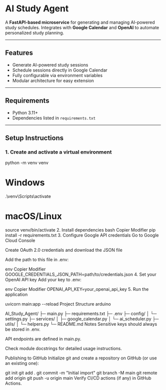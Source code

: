 # AI Study Agent

A **FastAPI-based microservice** for generating and managing AI-powered study schedules. Integrates with **Google Calendar** and **OpenAI** to automate personalized study planning.

---

## Features
- Generate AI-powered study sessions
- Schedule sessions directly in Google Calendar
- Fully configurable via environment variables
- Modular architecture for easy extension

---

## Requirements
- Python 3.11+
- Dependencies listed in `requirements.txt`

---

## Setup Instructions

### 1. Create and activate a virtual environment

python -m venv venv
# Windows
.\venv\Scripts\activate
# macOS/Linux
source venv/bin/activate
2. Install dependencies
bash
Copier
Modifier
pip install -r requirements.txt
3. Configure Google API credentials
Go to Google Cloud Console

Create OAuth 2.0 credentials and download the JSON file

Add the path to this file in .env:

env
Copier
Modifier
GOOGLE_CREDENTIALS_JSON_PATH=path/to/credentials.json
4. Set your OpenAI API key
Add your key to .env:

env
Copier
Modifier
OPENAI_API_KEY=your_openai_api_key
5. Run the application

uvicorn main:app --reload
Project Structure
arduino

AI_Study_Agent/
├─ main.py
├─ requirements.txt
├─ .env
├─ config/
│   └─ settings.py
├─ services/
│   ├─ google_calendar.py
│   └─ ai_scheduler.py
├─ utils/
│   └─ helpers.py
└─ README.md
Notes
Sensitive keys should always be stored in .env.

API endpoints are defined in main.py.

Check module docstrings for detailed usage instructions.

Publishing to GitHub
Initialize git and create a repository on GitHub (or use an existing one):


git init
git add .
git commit -m "Initial import"
git branch -M main
git remote add origin <your-github-repo-url>
git push -u origin main
Verify CI/CD actions (if any) in GitHub Actions.
